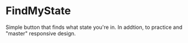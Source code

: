 # FindMyState
Simple button that finds what state you're in. In addtion, to practice and "master" responsive design.
